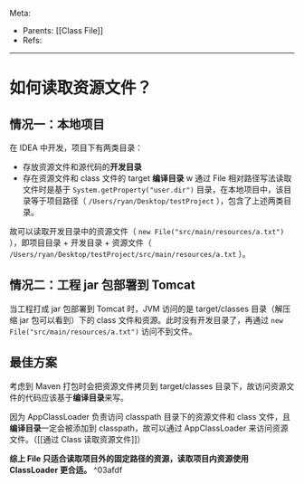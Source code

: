 Meta:

- Parents: [[Class File]]
- Refs:

---

# 如何读取资源文件？

## 情况一：本地项目

在 IDEA 中开发，项目下有两类目录：

- 存放资源文件和源代码的**开发目录**
- 存在资源文件和 class 文件的 target **编译目录**
w
通过 File 相对路径写法读取文件时是基于 `System.getProperty("user.dir")` 目录，在本地项目中，该目录等于项目路径（ `/Users/ryan/Desktop/testProject` ），包含了上述两类目录。

故可以读取开发目录中的资源文件（ `new File("src/main/resources/a.txt")` ），即项目目录 + 开发目录 + 资源文件（ `/Users/ryan/Desktop/testProject/src/main/resources/a.txt` ）。

## 情况二：工程 jar 包部署到 Tomcat

当工程打成 jar 包部署到 Tomcat 时，JVM 访问的是 target/classes 目录（解压缩 jar 包可以看到）下的 class 文件和资源。此时没有开发目录了，再通过 `new File("src/main/resources/a.txt")` 访问不到文件。

## 最佳方案

考虑到 Maven 打包时会把资源文件拷贝到 target/classes 目录下，故访问资源文件的代码应该基于**编译目录**来写。

因为 AppClassLoader 负责访问 classpath 目录下的资源文件和 class 文件，且**编译目录**一定会被添加到 classpath，故可以通过 AppClassLoader 来访问资源文件。（[[通过 Class 读取资源文件]]）

**综上 File 只适合读取项目外的固定路径的资源，读取项目内资源使用 ClassLoader 更合适。** ^03afdf
